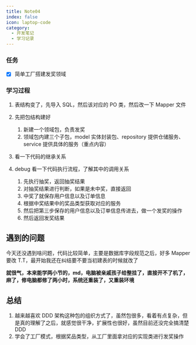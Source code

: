 ```yaml
---
title: Note04
index: false
icon: laptop-code
category:
  - 开发笔记
  - 学习记录
---
```


### 任务

- [x] 简单工厂搭建发奖领域

### 学习过程

1. 表结构变了，先导入 SQL，然后该对应的 PO 类，然后改一下 Mapper 文件

2. 先把包结构建好

   1. 新建一个领域包，负责发奖
   2. 领域包内建三个子包，model 实体封装包、repository 提供仓储服务、service 提供具体的服务（重点内容）

3. 看一下代码的继承关系

4. debug 看一下代码执行流程，了解其中的调用关系

   1. 先执行抽奖，返回抽奖结果
   2. 对抽奖结果进行判断，如果是未中奖，直接返回
   3. 中奖了就保存用户信息以及订单信息
   4. 根据中奖结果中的奖品类型获取对应的服务
   5. 然后把第三步保存的用户信息以及订单信息传进去，做一个发奖的操作
   6. 然后返回发奖结果

## 遇到的问题

今天还没遇到啥问题，代码比较简单，主要是数据库字段规范之后，好多 Mapper 要改 T.T，最开始我还在纠结要不要当初建表的时候就改了

**就很气，本来能学两小节的，md，电脑被亲戚孩子给整挂了，直接开不了机了，麻了，修电脑都修了两小时，系统还重装了，又重装环境**

## 总结

1. 越来越喜欢 DDD 架构这种包的组织方式了，虽然包很多，看着有点复杂，但是真的理解了之后，就感觉很干净，扩展性也很好，虽然目前还没完全搞清楚 DDD
2. 学会了工厂模式，根据奖品类型，从工厂里面拿对应的实现类进行发奖操作


<script>
  export default {
  mounted() {
    var _hmt = _hmt || [];
    (function() {
      var hm = document.createElement("script");
      hm.src = "https://hm.baidu.com/hm.js?dde81d59b7c7aafd3069d07bdb17e1a1";
      var s = document.getElementsByTagName("script")[0]; 
      s.parentNode.insertBefore(hm, s);
    })();
  }
}
</script>